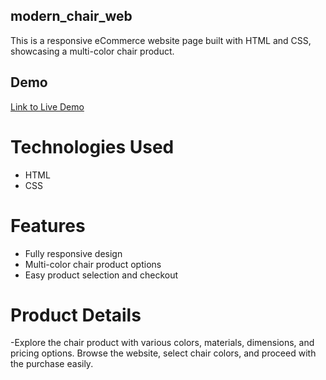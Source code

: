 ## modern_chair_web

This is a responsive eCommerce website page built with HTML and CSS, showcasing a multi-color chair product. 

## Demo 
[Link to Live Demo]('https://umakant3525.github.io/modern_chair_web/') 

# Technologies Used 
- HTML
- CSS

# Features
- Fully responsive design
- Multi-color chair product options
- Easy product selection and checkout

# Product Details 
-Explore the chair product with various colors, materials, dimensions, and pricing options. Browse the website, select chair colors, and proceed with the purchase easily.
